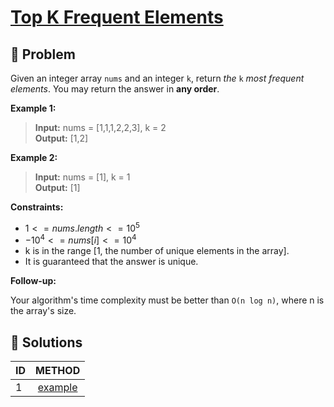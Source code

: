 # [Top K Frequent Elements](https://leetcode.com/problems/top-k-frequent-elements/)

## 🚨 Problem
<!-- Explanation of problem. -->
Given an integer array `nums` and an integer `k`, return _the_ `k` _most frequent elements_. You may return the answer in **any order**.

**Example 1:**
<!-- An example of problem. -->

>**Input:** nums = \[1,1,1,2,2,3\], k = 2 </br> <!-- Input example. -->
**Output:** \[1,2\] </br> <!-- Output example. -->

**Example 2:**
<!-- An example of problem. -->

>**Input:** nums = \[1\], k = 1 </br> <!-- Input example. -->
**Output:** \[1\] </br> <!-- Output example. -->

**Constraints:**
<!-- Constraints of problem. -->
- $1 <= nums.length <= 10^5$
- $-10^4 <= nums[i] <= 10^4$
- k is in the range [1, the number of unique elements in the array].
- It is guaranteed that the answer is unique.

**Follow-up:**  
<!-- Do more! -->
Your algorithm's time complexity must be better than `O(n log n)`, where n is the array's size.

## 🔐 Solutions
<!-- Solutions of problem and their links. -->

| ID  |         METHOD         |
| :-- | :--------------------: |
| 1   | [example](1-answer.md) |
